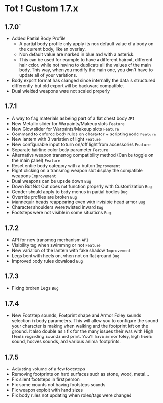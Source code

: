 # Tot ! Custom 1.7.x

## 1.7.0`
- Added Partial Body Profile
    - A partial body profile only apply its non default value of a body on the current body, like an overlay.
    - Non default value are marked in blue and with a asterisk.
    - This can be used for example to have a different haircut, different hair color, while not having to duplicate all the values of the main body. This way, when you modify the main one, you don't have to update all of your variations.
- Body export format has changed since internally the data is structured differently, but old export will be backward compatible.
- Dual wielded weapons were not scaled properly

## 1.7.1
- A way to flag materials as being part of a flat chest body `API`
- New Metallic slider for Warpaints/Makeup slots `Feature`
- New Glow slider for Warpaints/Makeup slots `Feature`
- Command to enforce body rules on character + scripting node `Feature`
- New lantern with 3 variation of light `Feature`
- New configurable input to turn on/off light from accessories `Feature`
- Separate hairline color body parameter `Feature`
- Alternative weapon transmog compatibility method (Can be toggle on the main panel) `Feature`
- Reset entire body category with a button `Improvement`
- Right clicking on a transmog weapon slot display the compatible weapons `Improvement`
- Dual weapons can be upside down `Bug`
- Down But Not Out does not function properly with Customization `Bug`
- Gender should apply to body menus in partial bodies `Bug`
- Override profiles are broken `Bug`
- Mannequin heads reappearing even with invisible head armor `Bug`
- Character shoulders were twisted inward `Bug`
- Footsteps were not visible in some situations `Bug`

## 1.7.2
- API for new transmog mechanism `API`
- Visibility tag when swimming or not `Feature`
- New variation of the lantern with fake shadow `Improvement`
- Legs bent with heels on, when not on flat ground `Bug`
- Improved body rules download `Bug`

## 1.7.3
- Fixing broken Legs `Bug`

## 1.7.4
- New Footstep sounds, Footprint shape and Armor Foley sounds selection in body parameters. This will allow you to configure the sound your character is making when walking and the footprint left on the ground. It also double as a fix for the many issues their was with High Heels regarding sounds and print. You'll have armor foley, high heels sound, hooves sounds, and various animal footprints.

## 1.7.5
- Adjusting volume of a few footsteps
- Removing footprints on hard surfaces such as stone, wood, metal...
- Fix silent footsteps in first person
- Fix some mounts not having footsteps sounds
- Fix weapon exploit with hand sizes
- Fix body rules not updating when roles/tags were changed